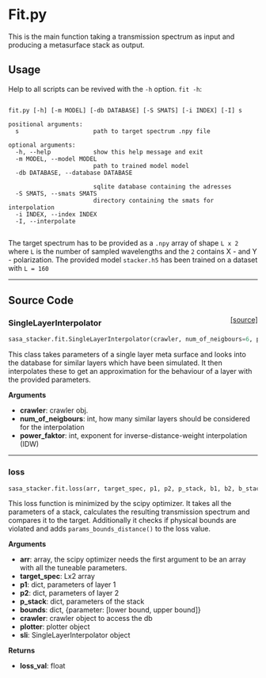 # Fit.py
This is the main function taking a transmission spectrum as input and producing a metasurface stack as output.

## Usage
Help to all scripts can be revived with the `-h` option. `fit -h`:

<pre><code>
fit.py [-h] [-m MODEL] [-db DATABASE] [-S SMATS] [-i INDEX] [-I] s

positional arguments:
  s                     path to target spectrum .npy file

optional arguments:
  -h, --help            show this help message and exit
  -m MODEL, --model MODEL
                        path to trained model model
  -db DATABASE, --database DATABASE

                        sqlite database containing the adresses
  -S SMATS, --smats SMATS
                        directory containing the smats for interpolation
  -i INDEX, --index INDEX
  -I, --interpolate
 </code></pre>

The target spectrum has to be provided as a `.npy` array of shape `L x 2` where `L` is the number of sampled wavelengths and the `2` contains X - and Y - polarization. The provided model `stacker.h5` has been trained on a dataset with `L = 160`

___

## Source Code



<span style="float:right;">[[source]](https://github.com/TimLucaTuran/stacker/tree/master/sasa_stacker/fit.py#L19)</span>
### SingleLayerInterpolator

```python
sasa_stacker.fit.SingleLayerInterpolator(crawler, num_of_neigbours=6, power_faktor=2)
```


This class takes parameters of a single layer meta surface and
looks into the database for similar layers which have been simulated. It then
interpolates these to get an approximation for the behaviour of a layer
with the provided parameters.

__Arguments__

- __crawler__: crawler obj.
- __num_of_neigbours__: int, how many similar layers should be
    considered for the interpolation
- __power_faktor__: int, exponent for inverse-distance-weight interpolation (IDW)



----

### loss


```python
sasa_stacker.fit.loss(arr, target_spec, p1, p2, p_stack, b1, b2, b_stack, crawler, plotter, sli, stp)
```



This loss function is minimized by the scipy optimizer. It takes all the
parameters of a stack, calculates the resulting transmission spectrum and
compares it to the target. Additionally it checks if physical bounds are
violated and adds `params_bounds_distance()` to the loss value.

__Arguments__

- __arr__: array, the scipy optimizer needs the first argument to be an array
    with all the tuneable parameters.
- __target_spec__: Lx2 array
- __p1__: dict, parameters of layer 1
- __p2__: dict, parameters of layer 2
- __p_stack__: dict, parameters of the stack
- __bounds__: dict, {parameter: [lower bound, upper bound]}
- __crawler__: crawler object to access the db
- __plotter__: plotter object
- __sli__: SingleLayerInterpolator object

__Returns__

- __loss_val__: float


